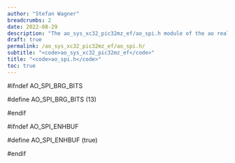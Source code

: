 ```yaml
---
author: "Stefan Wagner"
breadcrumbs: 2
date: 2022-08-29
description: "The ao_sys_xc32_pic32mz_ef/ao_spi.h module of the ao real-time operating system."
draft: true
permalink: /ao_sys_xc32_pic32mz_ef/ao_spi.h/ 
subtitle: "<code>ao_sys_xc32_pic32mz_ef</code>"
title: "<code>ao_spi.h</code>"
toc: true
---
```


#ifndef AO_SPI_BRG_BITS

#define AO_SPI_BRG_BITS     (13)

#endif

#ifndef AO_SPI_ENHBUF

#define AO_SPI_ENHBUF       (true)

#endif

